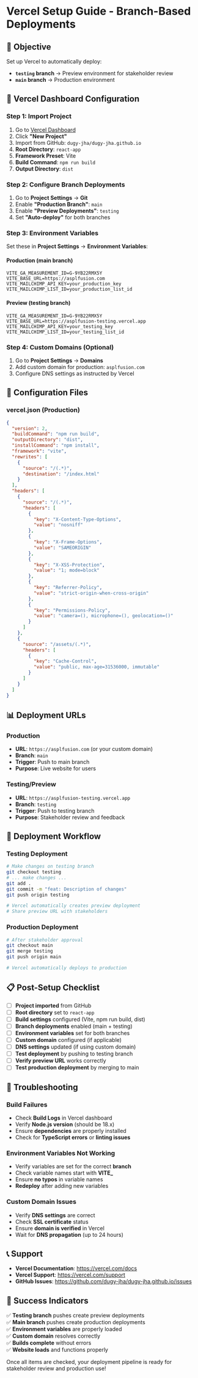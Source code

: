# Vercel Setup Guide - Branch-Based Deployments

## 🎯 **Objective**
Set up Vercel to automatically deploy:
- **`testing` branch** → Preview environment for stakeholder review
- **`main` branch** → Production environment

## 🚀 **Vercel Dashboard Configuration**

### **Step 1: Import Project**
1. Go to [Vercel Dashboard](https://vercel.com/dashboard)
2. Click **"New Project"**
3. Import from GitHub: `dugy-jha/dugy-jha.github.io`
4. **Root Directory**: `react-app`
5. **Framework Preset**: Vite
6. **Build Command**: `npm run build`
7. **Output Directory**: `dist`

### **Step 2: Configure Branch Deployments**
1. Go to **Project Settings** → **Git**
2. Enable **"Production Branch"**: `main`
3. Enable **"Preview Deployments"**: `testing`
4. Set **"Auto-deploy"** for both branches

### **Step 3: Environment Variables**
Set these in **Project Settings** → **Environment Variables**:

#### **Production (main branch)**
```
VITE_GA_MEASUREMENT_ID=G-9YB22RMX5Y
VITE_BASE_URL=https://asplfusion.com
VITE_MAILCHIMP_API_KEY=your_production_key
VITE_MAILCHIMP_LIST_ID=your_production_list_id
```

#### **Preview (testing branch)**
```
VITE_GA_MEASUREMENT_ID=G-9YB22RMX5Y
VITE_BASE_URL=https://asplfusion-testing.vercel.app
VITE_MAILCHIMP_API_KEY=your_testing_key
VITE_MAILCHIMP_LIST_ID=your_testing_list_id
```

### **Step 4: Custom Domains (Optional)**
1. Go to **Project Settings** → **Domains**
2. Add custom domain for production: `asplfusion.com`
3. Configure DNS settings as instructed by Vercel

## 🔧 **Configuration Files**

### **vercel.json (Production)**
```json
{
  "version": 2,
  "buildCommand": "npm run build",
  "outputDirectory": "dist",
  "installCommand": "npm install",
  "framework": "vite",
  "rewrites": [
    {
      "source": "/(.*)",
      "destination": "/index.html"
    }
  ],
  "headers": [
    {
      "source": "/(.*)",
      "headers": [
        {
          "key": "X-Content-Type-Options",
          "value": "nosniff"
        },
        {
          "key": "X-Frame-Options",
          "value": "SAMEORIGIN"
        },
        {
          "key": "X-XSS-Protection",
          "value": "1; mode=block"
        },
        {
          "key": "Referrer-Policy",
          "value": "strict-origin-when-cross-origin"
        },
        {
          "key": "Permissions-Policy",
          "value": "camera=(), microphone=(), geolocation=()"
        }
      ]
    },
    {
      "source": "/assets/(.*)",
      "headers": [
        {
          "key": "Cache-Control",
          "value": "public, max-age=31536000, immutable"
        }
      ]
    }
  ]
}
```

## 📊 **Deployment URLs**

### **Production**
- **URL**: `https://asplfusion.com` (or your custom domain)
- **Branch**: `main`
- **Trigger**: Push to main branch
- **Purpose**: Live website for users

### **Testing/Preview**
- **URL**: `https://asplfusion-testing.vercel.app`
- **Branch**: `testing`
- **Trigger**: Push to testing branch
- **Purpose**: Stakeholder review and feedback

## 🔄 **Deployment Workflow**

### **Testing Deployment**
```bash
# Make changes on testing branch
git checkout testing
# ... make changes ...
git add .
git commit -m "feat: Description of changes"
git push origin testing

# Vercel automatically creates preview deployment
# Share preview URL with stakeholders
```

### **Production Deployment**
```bash
# After stakeholder approval
git checkout main
git merge testing
git push origin main

# Vercel automatically deploys to production
```

## 📋 **Post-Setup Checklist**

- [ ] **Project imported** from GitHub
- [ ] **Root directory** set to `react-app`
- [ ] **Build settings** configured (Vite, npm run build, dist)
- [ ] **Branch deployments** enabled (main + testing)
- [ ] **Environment variables** set for both branches
- [ ] **Custom domain** configured (if applicable)
- [ ] **DNS settings** updated (if using custom domain)
- [ ] **Test deployment** by pushing to testing branch
- [ ] **Verify preview URL** works correctly
- [ ] **Test production deployment** by merging to main

## 🚨 **Troubleshooting**

### **Build Failures**
- Check **Build Logs** in Vercel dashboard
- Verify **Node.js version** (should be 18.x)
- Ensure **dependencies** are properly installed
- Check for **TypeScript errors** or **linting issues**

### **Environment Variables Not Working**
- Verify variables are set for the correct **branch**
- Check variable names start with **VITE_**
- Ensure **no typos** in variable names
- **Redeploy** after adding new variables

### **Custom Domain Issues**
- Verify **DNS settings** are correct
- Check **SSL certificate** status
- Ensure **domain is verified** in Vercel
- Wait for **DNS propagation** (up to 24 hours)

## 📞 **Support**

- **Vercel Documentation**: https://vercel.com/docs
- **Vercel Support**: https://vercel.com/support
- **GitHub Issues**: https://github.com/dugy-jha/dugy-jha.github.io/issues

## 🎉 **Success Indicators**

✅ **Testing branch** pushes create preview deployments  
✅ **Main branch** pushes create production deployments  
✅ **Environment variables** are properly loaded  
✅ **Custom domain** resolves correctly  
✅ **Builds complete** without errors  
✅ **Website loads** and functions properly  

Once all items are checked, your deployment pipeline is ready for stakeholder review and production use!
